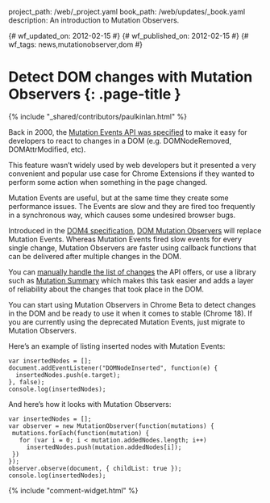 project_path: /web/_project.yaml
book_path: /web/updates/_book.yaml
description: An introduction to Mutation Observers.

{# wf_updated_on: 2012-02-15 #}
{# wf_published_on: 2012-02-15 #}
{# wf_tags: news,mutationobserver,dom #}

# Detect DOM changes with Mutation Observers {: .page-title }

{% include "_shared/contributors/paulkinlan.html" %}


Back in 2000, the [Mutation Events API was specified](http://www.w3.org/TR/DOM-Level-2-Events/events.html#Events-eventgroupings-mutationevents) to make it easy for developers to react to changes in a DOM (e.g. DOMNodeRemoved, DOMAttrModified, etc).

This feature wasn’t widely used by web developers but it presented a very convenient and popular use case for Chrome Extensions if they wanted to perform some action when something in the page changed.

Mutation Events are useful, but at the same time they create some performance issues. The Events are slow and they are fired too frequently in a synchronous way, which causes some undesired browser bugs.

Introduced in the [DOM4 specification](http://www.w3.org/TR/dom/), [DOM Mutation Observers](http://www.w3.org/TR/dom/#mutation-observers) will replace Mutation Events. Whereas Mutation Events fired slow events for every single change, Mutation Observers are faster using callback functions that can be delivered after multiple changes in the DOM.

You can [manually handle the list of changes](http://www.w3.org/TR/dom/#mutationrecord) the API offers, or use a library such as [Mutation Summary](https://code.google.com/p/mutation-summary/) which makes this task easier and adds a layer of reliability about the changes that took place in the DOM.

You can start using Mutation Observers in Chrome Beta to detect changes in the DOM and be ready to use it when it comes to stable (Chrome 18). If you are currently using  the deprecated Mutation Events, just migrate to Mutation Observers.

Here’s an example of listing inserted nodes with Mutation Events:


    var insertedNodes = [];
    document.addEventListener("DOMNodeInserted", function(e) {
      insertedNodes.push(e.target);
    }, false);
    console.log(insertedNodes);
    

And here’s how it looks with Mutation Observers:


    var insertedNodes = [];
    var observer = new MutationObserver(function(mutations) {
     mutations.forEach(function(mutation) {
       for (var i = 0; i < mutation.addedNodes.length; i++)
         insertedNodes.push(mutation.addedNodes[i]);
     })
    });
    observer.observe(document, { childList: true });
    console.log(insertedNodes);
    


{% include "comment-widget.html" %}
